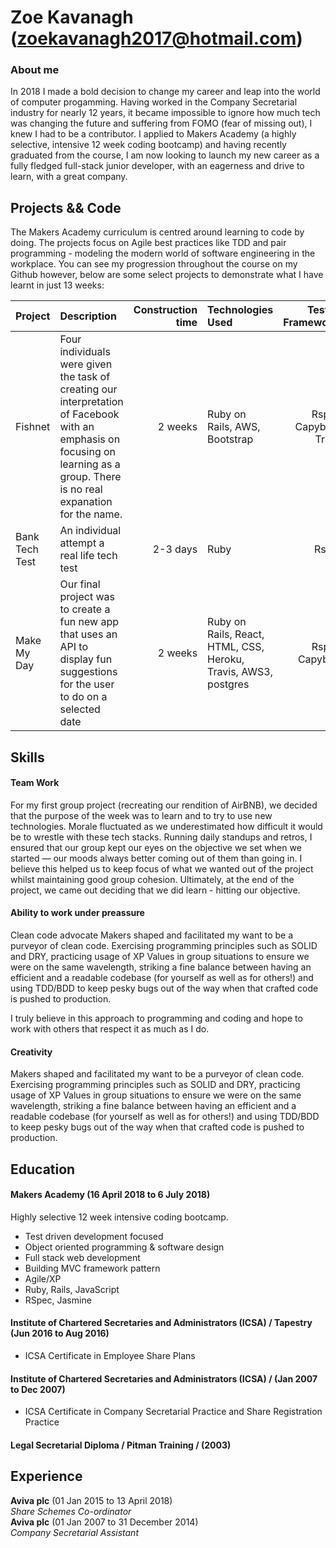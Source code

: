# Zoe Kavanagh (zoekavanagh2017@hotmail.com)

### About me

In 2018 I made a bold decision to change my career and leap into the world of computer progamming.  Having worked in the Company Secretarial industry for nearly 12 years, it became impossible to ignore how much tech was changing the future and suffering from FOMO (fear of missing out), I knew I had to be a contributor.  I applied to Makers Academy (a highly selective, intensive 12 week coding bootcamp) and having recently graduated from the course, I am now looking to launch my new career as a fully fledged full-stack junior developer, with an eagerness and drive to learn, with a great company.

## Projects && Code

The Makers Academy curriculum is centred around learning to code by doing. The projects focus on Agile best practices like TDD and pair programming - modeling the modern world of software engineering in the workplace.  You can see my progression throughout the course on my Github however, below are some select projects to demonstrate what I have learnt in just 13 weeks:

| Project      | Description | Construction time | Technologies Used | Testing Frameworks |
| :---         |     :---    |              ---: |:---               |               ---: |
| Fishnet    | Four individuals were given the task of creating our interpretation of Facebook with an emphasis on focusing on learning as a group. There is no real expanation for the name.   | 2 weeks   | Ruby on Rails, AWS, Bootstrap | Rspec, Capybara, Travis |
| Bank Tech Test    | An individual attempt a real life tech test   | 2-3 days  | Ruby | Rspec |
| Make My Day      | Our final project was to create a fun new app that uses an API to display fun suggestions for the user to do on a selected date | 2 weeks | Ruby on Rails, React, HTML, CSS, Heroku, Travis, AWS3, postgres | Rspec, Capybara |

## Skills

#### Team Work

For my first group project (recreating our rendition of AirBNB), we decided that the purpose of the week was to learn and to try to use new technologies. Morale fluctuated as we underestimated how difficult it would be to wrestle with these tech stacks. Running daily standups and retros, I ensured that our group kept our eyes on the objective we set when we started — our moods always better coming out of them than going in. I believe this helped us to keep focus of what we wanted out of the project whilst maintaining good group cohesion. Ultimately, at the end of the project, we came out deciding that we did learn - hitting our objective.

#### Ability to work under preassure 

Clean code advocate
Makers shaped and facilitated my want to be a purveyor of clean code. Exercising programming principles such as SOLID and DRY, practicing usage of XP Values in group situations to ensure we were on the same wavelength, striking a fine balance between having an efficient and a readable codebase (for yourself as well as for others!) and using TDD/BDD to keep pesky bugs out of the way when that crafted code is pushed to production.

I truly believe in this approach to programming and coding and hope to work with others that respect it as much as I do.

#### Creativity

Makers shaped and facilitated my want to be a purveyor of clean code. Exercising programming principles such as SOLID and DRY, practicing usage of XP Values in group situations to ensure we were on the same wavelength, striking a fine balance between having an efficient and a readable codebase (for yourself as well as for others!) and using TDD/BDD to keep pesky bugs out of the way when that crafted code is pushed to production.

## Education

#### Makers Academy (16 April 2018 to 6 July 2018)

Highly selective 12 week intensive coding bootcamp.

 - Test driven development focused
 - Object oriented programming & software design
 - Full stack web development
 - Building MVC framework pattern
 - Agile/XP
 - Ruby, Rails, JavaScript
 - RSpec, Jasmine

#### Institute of Chartered Secretaries and Administrators (ICSA) / Tapestry (Jun 2016 to Aug 2016)

- ICSA Certificate in Employee Share Plans

#### Institute of Chartered Secretaries and Administrators (ICSA) / (Jan 2007 to Dec 2007)

- ICSA Certificate in Company Secretarial Practice and Share Registration Practice

#### Legal Secretarial Diploma / Pitman Training / (2003)

## Experience

**Aviva plc** (01 Jan 2015 to 13 April 2018)    
*Share Schemes Co-ordinator*  
**Aviva plc** (01 Jan 2007 to 31 December 2014)   
*Company Secretarial Assistant*  
